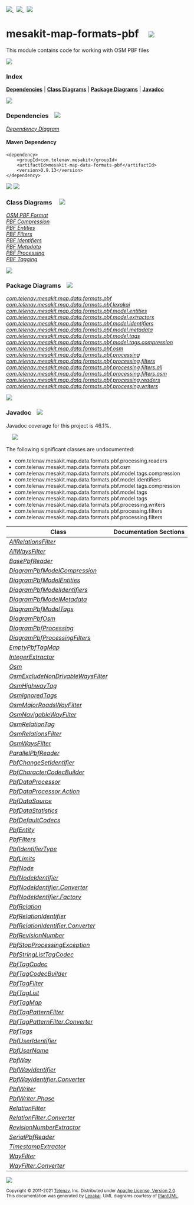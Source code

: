 [//]: # (start-user-text)

<a href="https://www.mesakit.org">
<img src="https://telenav.github.io/telenav-assets/images/icons/web-32.png" srcset="https://telenav.github.io/telenav-assets/images/icons/web-32-2x.png 2x"/>
</a>
&nbsp;
<a href="https://twitter.com/openmesakit">
<img src="https://telenav.github.io/telenav-assets/images/logos/twitter/twitter-32.png" srcset="https://telenav.github.io/telenav-assets/images/logos/twitter/twitter-32-2x.png 2x"/>
</a>
&nbsp;
<a href="https://mesakit.zulipchat.com">
<img src="https://telenav.github.io/telenav-assets/images/logos/zulip/zulip-32.png" srcset="https://telenav.github.io/telenav-assets/images/logos/zulip/zulip-32-2x.png 2x"/>
</a>

[//]: # (end-user-text)

# mesakit-map-formats-pbf &nbsp;&nbsp; <img src="https://telenav.github.io/telenav-assets/images/icons//map-32.png" srcset="https://telenav.github.io/telenav-assets/images/icons//map-32-2x.png 2x"/>

This module contains code for working with OSM PBF files

<img src="https://telenav.github.io/telenav-assets/images/separators/horizontal-line-512.png" srcset="https://telenav.github.io/telenav-assets/images/separators/horizontal-line-512-2x.png 2x"/>

### Index



[**Dependencies**](#dependencies) | [**Class Diagrams**](#class-diagrams) | [**Package Diagrams**](#package-diagrams) | [**Javadoc**](#javadoc)

<img src="https://telenav.github.io/telenav-assets/images/separators/horizontal-line-512.png" srcset="https://telenav.github.io/telenav-assets/images/separators/horizontal-line-512-2x.png 2x"/>

### Dependencies <a name="dependencies"></a> &nbsp;&nbsp; <img src="https://telenav.github.io/telenav-assets/images/icons/dependencies-32.png" srcset="https://telenav.github.io/telenav-assets/images/icons/dependencies-32-2x.png 2x"/>

[*Dependency Diagram*](https://www.mesakit.org/0.9.13/lexakai/mesakit/mesakit-map/data/formats/pbf/documentation/diagrams/dependencies.svg)

#### Maven Dependency

    <dependency>
        <groupId>com.telenav.mesakit</groupId>
        <artifactId>mesakit-map-data-formats-pbf</artifactId>
        <version>0.9.13</version>
    </dependency>

<img src="https://telenav.github.io/telenav-assets/images/separators/horizontal-line-128.png" srcset="https://telenav.github.io/telenav-assets/images/separators/horizontal-line-128-2x.png 2x"/>

[//]: # (start-user-text)



[//]: # (end-user-text)

<img src="https://telenav.github.io/telenav-assets/images/separators/horizontal-line-128.png" srcset="https://telenav.github.io/telenav-assets/images/separators/horizontal-line-128-2x.png 2x"/>

### Class Diagrams <a name="class-diagrams"></a> &nbsp; &nbsp; <img src="https://telenav.github.io/telenav-assets/images/icons/diagram-40.png" srcset="https://telenav.github.io/telenav-assets/images/icons/diagram-40-2x.png 2x"/>

[*OSM PBF Format*](https://www.mesakit.org/0.9.13/lexakai/mesakit/mesakit-map/data/formats/pbf/documentation/diagrams/diagram-pbf-osm.svg)  
[*PBF Compression*](https://www.mesakit.org/0.9.13/lexakai/mesakit/mesakit-map/data/formats/pbf/documentation/diagrams/diagram-pbf-model-compression.svg)  
[*PBF Entities*](https://www.mesakit.org/0.9.13/lexakai/mesakit/mesakit-map/data/formats/pbf/documentation/diagrams/diagram-pbf-model-entities.svg)  
[*PBF Filters*](https://www.mesakit.org/0.9.13/lexakai/mesakit/mesakit-map/data/formats/pbf/documentation/diagrams/diagram-pbf-processing-filters.svg)  
[*PBF Identifiers*](https://www.mesakit.org/0.9.13/lexakai/mesakit/mesakit-map/data/formats/pbf/documentation/diagrams/diagram-pbf-model-identifiers.svg)  
[*PBF Metadata*](https://www.mesakit.org/0.9.13/lexakai/mesakit/mesakit-map/data/formats/pbf/documentation/diagrams/diagram-pbf-model-metadata.svg)  
[*PBF Processing*](https://www.mesakit.org/0.9.13/lexakai/mesakit/mesakit-map/data/formats/pbf/documentation/diagrams/diagram-pbf-processing.svg)  
[*PBF Tagging*](https://www.mesakit.org/0.9.13/lexakai/mesakit/mesakit-map/data/formats/pbf/documentation/diagrams/diagram-pbf-model-tags.svg)

<img src="https://telenav.github.io/telenav-assets/images/separators/horizontal-line-128.png" srcset="https://telenav.github.io/telenav-assets/images/separators/horizontal-line-128-2x.png 2x"/>

### Package Diagrams <a name="package-diagrams"></a> &nbsp;&nbsp; <img src="https://telenav.github.io/telenav-assets/images/icons/box-24.png" srcset="https://telenav.github.io/telenav-assets/images/icons/box-24-2x.png 2x"/>

[*com.telenav.mesakit.map.data.formats.pbf*](https://www.mesakit.org/0.9.13/lexakai/mesakit/mesakit-map/data/formats/pbf/documentation/diagrams/com.telenav.mesakit.map.data.formats.pbf.svg)  
[*com.telenav.mesakit.map.data.formats.pbf.lexakai*](https://www.mesakit.org/0.9.13/lexakai/mesakit/mesakit-map/data/formats/pbf/documentation/diagrams/com.telenav.mesakit.map.data.formats.pbf.lexakai.svg)  
[*com.telenav.mesakit.map.data.formats.pbf.model.entities*](https://www.mesakit.org/0.9.13/lexakai/mesakit/mesakit-map/data/formats/pbf/documentation/diagrams/com.telenav.mesakit.map.data.formats.pbf.model.entities.svg)  
[*com.telenav.mesakit.map.data.formats.pbf.model.extractors*](https://www.mesakit.org/0.9.13/lexakai/mesakit/mesakit-map/data/formats/pbf/documentation/diagrams/com.telenav.mesakit.map.data.formats.pbf.model.extractors.svg)  
[*com.telenav.mesakit.map.data.formats.pbf.model.identifiers*](https://www.mesakit.org/0.9.13/lexakai/mesakit/mesakit-map/data/formats/pbf/documentation/diagrams/com.telenav.mesakit.map.data.formats.pbf.model.identifiers.svg)  
[*com.telenav.mesakit.map.data.formats.pbf.model.metadata*](https://www.mesakit.org/0.9.13/lexakai/mesakit/mesakit-map/data/formats/pbf/documentation/diagrams/com.telenav.mesakit.map.data.formats.pbf.model.metadata.svg)  
[*com.telenav.mesakit.map.data.formats.pbf.model.tags*](https://www.mesakit.org/0.9.13/lexakai/mesakit/mesakit-map/data/formats/pbf/documentation/diagrams/com.telenav.mesakit.map.data.formats.pbf.model.tags.svg)  
[*com.telenav.mesakit.map.data.formats.pbf.model.tags.compression*](https://www.mesakit.org/0.9.13/lexakai/mesakit/mesakit-map/data/formats/pbf/documentation/diagrams/com.telenav.mesakit.map.data.formats.pbf.model.tags.compression.svg)  
[*com.telenav.mesakit.map.data.formats.pbf.osm*](https://www.mesakit.org/0.9.13/lexakai/mesakit/mesakit-map/data/formats/pbf/documentation/diagrams/com.telenav.mesakit.map.data.formats.pbf.osm.svg)  
[*com.telenav.mesakit.map.data.formats.pbf.processing*](https://www.mesakit.org/0.9.13/lexakai/mesakit/mesakit-map/data/formats/pbf/documentation/diagrams/com.telenav.mesakit.map.data.formats.pbf.processing.svg)  
[*com.telenav.mesakit.map.data.formats.pbf.processing.filters*](https://www.mesakit.org/0.9.13/lexakai/mesakit/mesakit-map/data/formats/pbf/documentation/diagrams/com.telenav.mesakit.map.data.formats.pbf.processing.filters.svg)  
[*com.telenav.mesakit.map.data.formats.pbf.processing.filters.all*](https://www.mesakit.org/0.9.13/lexakai/mesakit/mesakit-map/data/formats/pbf/documentation/diagrams/com.telenav.mesakit.map.data.formats.pbf.processing.filters.all.svg)  
[*com.telenav.mesakit.map.data.formats.pbf.processing.filters.osm*](https://www.mesakit.org/0.9.13/lexakai/mesakit/mesakit-map/data/formats/pbf/documentation/diagrams/com.telenav.mesakit.map.data.formats.pbf.processing.filters.osm.svg)  
[*com.telenav.mesakit.map.data.formats.pbf.processing.readers*](https://www.mesakit.org/0.9.13/lexakai/mesakit/mesakit-map/data/formats/pbf/documentation/diagrams/com.telenav.mesakit.map.data.formats.pbf.processing.readers.svg)  
[*com.telenav.mesakit.map.data.formats.pbf.processing.writers*](https://www.mesakit.org/0.9.13/lexakai/mesakit/mesakit-map/data/formats/pbf/documentation/diagrams/com.telenav.mesakit.map.data.formats.pbf.processing.writers.svg)

<img src="https://telenav.github.io/telenav-assets/images/separators/horizontal-line-128.png" srcset="https://telenav.github.io/telenav-assets/images/separators/horizontal-line-128-2x.png 2x"/>

### Javadoc <a name="javadoc"></a> &nbsp;&nbsp; <img src="https://telenav.github.io/telenav-assets/images/icons/books-24.png" srcset="https://telenav.github.io/telenav-assets/images/icons/books-24-2x.png 2x"/>

Javadoc coverage for this project is 46.1%.  
  
&nbsp; &nbsp; <img src="https://telenav.github.io/telenav-assets/images/meter/meter-50-96.png" srcset="https://telenav.github.io/telenav-assets/images/meter/meter-50-96-2x.png 2x"/>


The following significant classes are undocumented:  

- com.telenav.mesakit.map.data.formats.pbf.processing.readers  
- com.telenav.mesakit.map.data.formats.pbf.osm  
- com.telenav.mesakit.map.data.formats.pbf.model.tags.compression  
- com.telenav.mesakit.map.data.formats.pbf.model.identifiers  
- com.telenav.mesakit.map.data.formats.pbf.model.tags.compression  
- com.telenav.mesakit.map.data.formats.pbf.model.tags  
- com.telenav.mesakit.map.data.formats.pbf.model.tags  
- com.telenav.mesakit.map.data.formats.pbf.processing.writers  
- com.telenav.mesakit.map.data.formats.pbf.processing.filters  
- com.telenav.mesakit.map.data.formats.pbf.processing.filters

| Class | Documentation Sections |
|---|---|
| [*AllRelationsFilter*](https://www.mesakit.org/0.9.13/javadoc/mesakit/mesakit.map.data.formats.pbf///////////////////////////////////////////////////////////////////////////////////.html) |  |  
| [*AllWaysFilter*](https://www.mesakit.org/0.9.13/javadoc/mesakit/mesakit.map.data.formats.pbf//////////////////////////////////////////////////////////////////////////////.html) |  |  
| [*BasePbfReader*](https://www.mesakit.org/0.9.13/javadoc/mesakit/mesakit.map.data.formats.pbf//////////////////////////////////////////////////////////////////////////.html) |  |  
| [*DiagramPbfModelCompression*](https://www.mesakit.org/0.9.13/javadoc/mesakit/mesakit.map.data.formats.pbf////////////////////////////////////////////////////////////////////////////.html) |  |  
| [*DiagramPbfModelEntities*](https://www.mesakit.org/0.9.13/javadoc/mesakit/mesakit.map.data.formats.pbf/////////////////////////////////////////////////////////////////////////.html) |  |  
| [*DiagramPbfModelIdentifiers*](https://www.mesakit.org/0.9.13/javadoc/mesakit/mesakit.map.data.formats.pbf////////////////////////////////////////////////////////////////////////////.html) |  |  
| [*DiagramPbfModelMetadata*](https://www.mesakit.org/0.9.13/javadoc/mesakit/mesakit.map.data.formats.pbf/////////////////////////////////////////////////////////////////////////.html) |  |  
| [*DiagramPbfModelTags*](https://www.mesakit.org/0.9.13/javadoc/mesakit/mesakit.map.data.formats.pbf/////////////////////////////////////////////////////////////////////.html) |  |  
| [*DiagramPbfOsm*](https://www.mesakit.org/0.9.13/javadoc/mesakit/mesakit.map.data.formats.pbf///////////////////////////////////////////////////////////////.html) |  |  
| [*DiagramPbfProcessing*](https://www.mesakit.org/0.9.13/javadoc/mesakit/mesakit.map.data.formats.pbf//////////////////////////////////////////////////////////////////////.html) |  |  
| [*DiagramPbfProcessingFilters*](https://www.mesakit.org/0.9.13/javadoc/mesakit/mesakit.map.data.formats.pbf/////////////////////////////////////////////////////////////////////////////.html) |  |  
| [*EmptyPbfTagMap*](https://www.mesakit.org/0.9.13/javadoc/mesakit/mesakit.map.data.formats.pbf///////////////////////////////////////////////////////////////////.html) |  |  
| [*IntegerExtractor*](https://www.mesakit.org/0.9.13/javadoc/mesakit/mesakit.map.data.formats.pbf///////////////////////////////////////////////////////////////////////////.html) |  |  
| [*Osm*](https://www.mesakit.org/0.9.13/javadoc/mesakit/mesakit.map.data.formats.pbf/////////////////////////////////////////////////.html) |  |  
| [*OsmExcludeNonDrivableWaysFilter*](https://www.mesakit.org/0.9.13/javadoc/mesakit/mesakit.map.data.formats.pbf////////////////////////////////////////////////////////////////////////////////////////////////.html) |  |  
| [*OsmHighwayTag*](https://www.mesakit.org/0.9.13/javadoc/mesakit/mesakit.map.data.formats.pbf///////////////////////////////////////////////////////////.html) |  |  
| [*OsmIgnoredTags*](https://www.mesakit.org/0.9.13/javadoc/mesakit/mesakit.map.data.formats.pbf////////////////////////////////////////////////////////////.html) |  |  
| [*OsmMajorRoadsWayFilter*](https://www.mesakit.org/0.9.13/javadoc/mesakit/mesakit.map.data.formats.pbf///////////////////////////////////////////////////////////////////////////////////////.html) |  |  
| [*OsmNavigableWayFilter*](https://www.mesakit.org/0.9.13/javadoc/mesakit/mesakit.map.data.formats.pbf//////////////////////////////////////////////////////////////////////////////////////.html) |  |  
| [*OsmRelationTag*](https://www.mesakit.org/0.9.13/javadoc/mesakit/mesakit.map.data.formats.pbf////////////////////////////////////////////////////////////.html) |  |  
| [*OsmRelationsFilter*](https://www.mesakit.org/0.9.13/javadoc/mesakit/mesakit.map.data.formats.pbf///////////////////////////////////////////////////////////////////////////////////.html) |  |  
| [*OsmWaysFilter*](https://www.mesakit.org/0.9.13/javadoc/mesakit/mesakit.map.data.formats.pbf//////////////////////////////////////////////////////////////////////////////.html) |  |  
| [*ParallelPbfReader*](https://www.mesakit.org/0.9.13/javadoc/mesakit/mesakit.map.data.formats.pbf//////////////////////////////////////////////////////////////////////////////.html) |  |  
| [*PbfChangeSetIdentifier*](https://www.mesakit.org/0.9.13/javadoc/mesakit/mesakit.map.data.formats.pbf///////////////////////////////////////////////////////////////////////////////.html) |  |  
| [*PbfCharacterCodecBuilder*](https://www.mesakit.org/0.9.13/javadoc/mesakit/mesakit.map.data.formats.pbf/////////////////////////////////////////////////////////////////////////////////////////.html) |  |  
| [*PbfDataProcessor*](https://www.mesakit.org/0.9.13/javadoc/mesakit/mesakit.map.data.formats.pbf/////////////////////////////////////////////////////////////////////.html) |  |  
| [*PbfDataProcessor.Action*](https://www.mesakit.org/0.9.13/javadoc/mesakit/mesakit.map.data.formats.pbf////////////////////////////////////////////////////////////////////////////.html) |  |  
| [*PbfDataSource*](https://www.mesakit.org/0.9.13/javadoc/mesakit/mesakit.map.data.formats.pbf//////////////////////////////////////////////////////////////////.html) |  |  
| [*PbfDataStatistics*](https://www.mesakit.org/0.9.13/javadoc/mesakit/mesakit.map.data.formats.pbf//////////////////////////////////////////////////////////////////////.html) |  |  
| [*PbfDefaultCodecs*](https://www.mesakit.org/0.9.13/javadoc/mesakit/mesakit.map.data.formats.pbf/////////////////////////////////////////////////////////////////////////////////.html) |  |  
| [*PbfEntity*](https://www.mesakit.org/0.9.13/javadoc/mesakit/mesakit.map.data.formats.pbf//////////////////////////////////////////////////////////////////.html) |  |  
| [*PbfFilters*](https://www.mesakit.org/0.9.13/javadoc/mesakit/mesakit.map.data.formats.pbf///////////////////////////////////////////////////////////////////////.html) |  |  
| [*PbfIdentifierType*](https://www.mesakit.org/0.9.13/javadoc/mesakit/mesakit.map.data.formats.pbf/////////////////////////////////////////////////////////////////////////////.html) |  |  
| [*PbfLimits*](https://www.mesakit.org/0.9.13/javadoc/mesakit/mesakit.map.data.formats.pbf///////////////////////////////////////////////////.html) |  |  
| [*PbfNode*](https://www.mesakit.org/0.9.13/javadoc/mesakit/mesakit.map.data.formats.pbf////////////////////////////////////////////////////////////////.html) |  |  
| [*PbfNodeIdentifier*](https://www.mesakit.org/0.9.13/javadoc/mesakit/mesakit.map.data.formats.pbf/////////////////////////////////////////////////////////////////////////////.html) |  |  
| [*PbfNodeIdentifier.Converter*](https://www.mesakit.org/0.9.13/javadoc/mesakit/mesakit.map.data.formats.pbf///////////////////////////////////////////////////////////////////////////////////////.html) |  |  
| [*PbfNodeIdentifier.Factory*](https://www.mesakit.org/0.9.13/javadoc/mesakit/mesakit.map.data.formats.pbf/////////////////////////////////////////////////////////////////////////////////////.html) |  |  
| [*PbfRelation*](https://www.mesakit.org/0.9.13/javadoc/mesakit/mesakit.map.data.formats.pbf////////////////////////////////////////////////////////////////////.html) |  |  
| [*PbfRelationIdentifier*](https://www.mesakit.org/0.9.13/javadoc/mesakit/mesakit.map.data.formats.pbf/////////////////////////////////////////////////////////////////////////////////.html) |  |  
| [*PbfRelationIdentifier.Converter*](https://www.mesakit.org/0.9.13/javadoc/mesakit/mesakit.map.data.formats.pbf///////////////////////////////////////////////////////////////////////////////////////////.html) |  |  
| [*PbfRevisionNumber*](https://www.mesakit.org/0.9.13/javadoc/mesakit/mesakit.map.data.formats.pbf//////////////////////////////////////////////////////////////////////////.html) |  |  
| [*PbfStopProcessingException*](https://www.mesakit.org/0.9.13/javadoc/mesakit/mesakit.map.data.formats.pbf///////////////////////////////////////////////////////////////////////////////.html) |  |  
| [*PbfStringListTagCodec*](https://www.mesakit.org/0.9.13/javadoc/mesakit/mesakit.map.data.formats.pbf//////////////////////////////////////////////////////////////////////////////////////.html) |  |  
| [*PbfTagCodec*](https://www.mesakit.org/0.9.13/javadoc/mesakit/mesakit.map.data.formats.pbf////////////////////////////////////////////////////////////////////////////.html) |  |  
| [*PbfTagCodecBuilder*](https://www.mesakit.org/0.9.13/javadoc/mesakit/mesakit.map.data.formats.pbf///////////////////////////////////////////////////////////////////////////////////.html) |  |  
| [*PbfTagFilter*](https://www.mesakit.org/0.9.13/javadoc/mesakit/mesakit.map.data.formats.pbf/////////////////////////////////////////////////////////////////.html) |  |  
| [*PbfTagList*](https://www.mesakit.org/0.9.13/javadoc/mesakit/mesakit.map.data.formats.pbf///////////////////////////////////////////////////////////////.html) |  |  
| [*PbfTagMap*](https://www.mesakit.org/0.9.13/javadoc/mesakit/mesakit.map.data.formats.pbf//////////////////////////////////////////////////////////////.html) |  |  
| [*PbfTagPatternFilter*](https://www.mesakit.org/0.9.13/javadoc/mesakit/mesakit.map.data.formats.pbf////////////////////////////////////////////////////////////////////////.html) |  |  
| [*PbfTagPatternFilter.Converter*](https://www.mesakit.org/0.9.13/javadoc/mesakit/mesakit.map.data.formats.pbf//////////////////////////////////////////////////////////////////////////////////.html) |  |  
| [*PbfTags*](https://www.mesakit.org/0.9.13/javadoc/mesakit/mesakit.map.data.formats.pbf////////////////////////////////////////////////////////////.html) |  |  
| [*PbfUserIdentifier*](https://www.mesakit.org/0.9.13/javadoc/mesakit/mesakit.map.data.formats.pbf//////////////////////////////////////////////////////////////////////////.html) |  |  
| [*PbfUserName*](https://www.mesakit.org/0.9.13/javadoc/mesakit/mesakit.map.data.formats.pbf////////////////////////////////////////////////////////////////////.html) |  |  
| [*PbfWay*](https://www.mesakit.org/0.9.13/javadoc/mesakit/mesakit.map.data.formats.pbf///////////////////////////////////////////////////////////////.html) |  |  
| [*PbfWayIdentifier*](https://www.mesakit.org/0.9.13/javadoc/mesakit/mesakit.map.data.formats.pbf////////////////////////////////////////////////////////////////////////////.html) |  |  
| [*PbfWayIdentifier.Converter*](https://www.mesakit.org/0.9.13/javadoc/mesakit/mesakit.map.data.formats.pbf//////////////////////////////////////////////////////////////////////////////////////.html) |  |  
| [*PbfWriter*](https://www.mesakit.org/0.9.13/javadoc/mesakit/mesakit.map.data.formats.pbf//////////////////////////////////////////////////////////////////////.html) |  |  
| [*PbfWriter.Phase*](https://www.mesakit.org/0.9.13/javadoc/mesakit/mesakit.map.data.formats.pbf////////////////////////////////////////////////////////////////////////////.html) |  |  
| [*RelationFilter*](https://www.mesakit.org/0.9.13/javadoc/mesakit/mesakit.map.data.formats.pbf///////////////////////////////////////////////////////////////////////////.html) |  |  
| [*RelationFilter.Converter*](https://www.mesakit.org/0.9.13/javadoc/mesakit/mesakit.map.data.formats.pbf/////////////////////////////////////////////////////////////////////////////////////.html) |  |  
| [*RevisionNumberExtractor*](https://www.mesakit.org/0.9.13/javadoc/mesakit/mesakit.map.data.formats.pbf//////////////////////////////////////////////////////////////////////////////////.html) |  |  
| [*SerialPbfReader*](https://www.mesakit.org/0.9.13/javadoc/mesakit/mesakit.map.data.formats.pbf////////////////////////////////////////////////////////////////////////////.html) |  |  
| [*TimestampExtractor*](https://www.mesakit.org/0.9.13/javadoc/mesakit/mesakit.map.data.formats.pbf/////////////////////////////////////////////////////////////////////////////.html) |  |  
| [*WayFilter*](https://www.mesakit.org/0.9.13/javadoc/mesakit/mesakit.map.data.formats.pbf//////////////////////////////////////////////////////////////////////.html) |  |  
| [*WayFilter.Converter*](https://www.mesakit.org/0.9.13/javadoc/mesakit/mesakit.map.data.formats.pbf////////////////////////////////////////////////////////////////////////////////.html) |  |  

[//]: # (start-user-text)



[//]: # (end-user-text)

<img src="https://telenav.github.io/telenav-assets/images/separators/horizontal-line-512.png" srcset="https://telenav.github.io/telenav-assets/images/separators/horizontal-line-512-2x.png 2x"/>

<sub>Copyright &#169; 2011-2021 [Telenav](https://telenav.com), Inc. Distributed under [Apache License, Version 2.0](LICENSE)</sub>  
<sub>This documentation was generated by [Lexakai](https://lexakai.org). UML diagrams courtesy of [PlantUML](https://plantuml.com).</sub>
